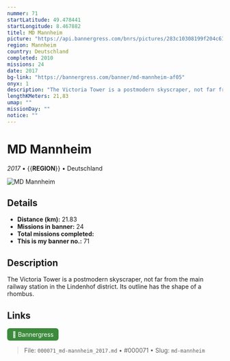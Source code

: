 ```yaml
---
nummer: 71
startLatitude: 49.478441
startLongitude: 8.467882
titel: MD Mannheim
picture: "https://api.bannergress.com/bnrs/pictures/283c10308199f204c61fd64d8eccd3e7"
region: Mannheim
country: Deutschland
completed: 2010
missions: 24
date: 2017
bg-link: "https://bannergress.com/banner/md-mannheim-af05"
onyx: 1
description: "The Victoria Tower is a postmodern skyscraper, not far from the main railway station in the Lindenhof district.  Its outline has the shape of a rhombus."
lengthKMeters: 21,83
umap: ""
missionDay: ""
notice: ""
---
```

# MD Mannheim

*2017* • {{__REGION__}} • Deutschland

![MD Mannheim](https://api.bannergress.com/bnrs/pictures/283c10308199f204c61fd64d8eccd3e7)



## Details
- **Distance (km):** 21.83
- **Missions in banner:** 24
- **Total missions completed:** 
- **This is my banner no.:** 71



## Description
The Victoria Tower is a postmodern skyscraper, not far from the main railway station in the Lindenhof district.  Its outline has the shape of a rhombus.



## Links
<a href="https://bannergress.com/banner/md-mannheim-af05" target="_blank" style="display:inline-block;margin-right:8px;padding:6px 12px;background:#3c8b3c;color:#fff;text-decoration:none;border-radius:6px;">🔗 Bannergress</a>



> File: `000071_md-mannheim_2017.md` • #000071 • Slug: `md-mannheim`
